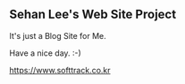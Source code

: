 ## Sehan Lee's Web Site Project

It's just a Blog Site for Me.

Have a nice day. :-)

<a href="https://www.softtrack.co.kr" target="_blank">https://www.softtrack.co.kr</a>
